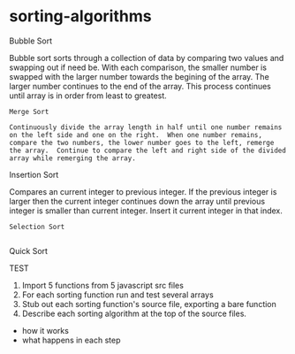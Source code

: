 # sorting-algorithms


Bubble Sort

Bubble sort sorts through a collection of data by comparing two values and swapping out if need be.  With each comparison, the smaller number is swapped with the larger number towards the begining of the array.  The larger number continues to the end of the array.  This process continues until array is in order from least to greatest.



~~~~~~~~~~~~~~~~~~~~~~~~~~~~~~~~~~~~~~~~~~~~~~~~~~~~~~~~~~~~~~~
Merge Sort

Continuously divide the array length in half until one number remains on the left side and one on the right.  When one number remains, compare the two numbers, the lower number goes to the left, remerge the array.  Continue to compare the left and right side of the divided array while remerging the array.

~~~~~~~~~~~~~~~~~~~~~~~~~~~~~~~~~~~~~~~~~~~~~~~~~~~~~~~~~~~~~~~
Insertion Sort

Compares an current integer to previous integer.  If the previous integer is larger then the current integer continues down the array until previous integer is smaller than current integer.  Insert it current integer in that index.

~~~~~~~~~~~~~~~~~~~~~~~~~~~~~~~~~~~~~~~~~~~~~~~~~~~~~~~~~~~~~~~
Selection Sort


~~~~~~~~~~~~~~~~~~~~~~~~~~~~~~~~~~~~~~~~~~~~~~~~~~~~~~~~~~~~~~~
Quick Sort








TEST
1.  Import 5 functions from 5 javascript src files
2.  For each sorting function run and test several arrays
3.  Stub out each sorting function's source file, exporting a bare function
4.  Describe each sorting algorithm at the top of the source files.
  - how it works
  - what happens in each step